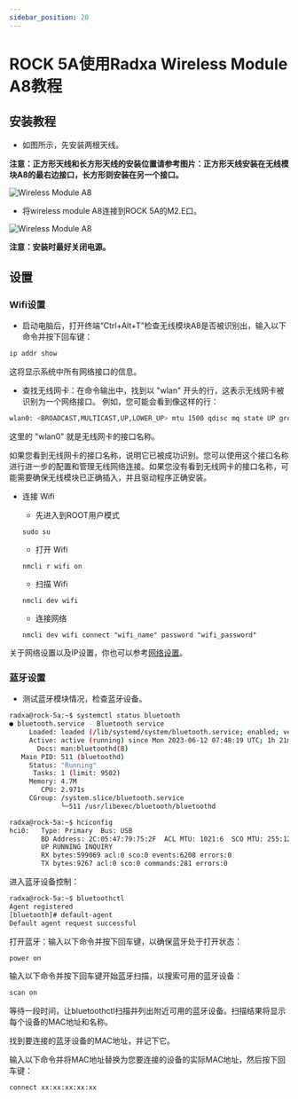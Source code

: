 ```yaml
---
sidebar_position: 20
---
```


# ROCK 5A使用Radxa Wireless Module A8教程

## 安装教程

- 如图所示，先安装两根天线。

**注意：正方形天线和长方形天线的安装位置请参考图片：正方形天线安装在无线模块A8的最右边接口，长方形则安装在另一个接口。**

![Wireless Module A8](/img/accessories/wireless-a8-1.webp)

- 将wireless module A8连接到ROCK 5A的M2.E口。

![Wireless Module A8](/img/accessories/wireless-a8-2.webp)

**注意：安装时最好关闭电源。**

## 设置

### Wifi设置

- 启动电脑后，打开终端“Ctrl+Alt+T”检查无线模块A8是否被识别出，输入以下命令并按下回车键：

```bash
ip addr show
```

这将显示系统中所有网络接口的信息。

- 查找无线网卡：在命令输出中，找到以 "wlan" 开头的行，这表示无线网卡被识别为一个网络接口。
  例如，您可能会看到像这样的行：

```bash
wlan0: <BROADCAST,MULTICAST,UP,LOWER_UP> mtu 1500 qdisc mq state UP group default qlen 1000
```

这里的 "wlan0" 就是无线网卡的接口名称。

如果您看到无线网卡的接口名称，说明它已被成功识别。您可以使用这个接口名称进行进一步的配置和管理无线网络连接。如果您没有看到无线网卡的接口名称，可能需要确保无线模块已正确插入，并且驱动程序正确安装。

- 连接 Wifi

  - 先进入到ROOT用户模式

  ```
  sudo su
  ```

  - 打开 Wifi

  ```
  nmcli r wifi on
  ```

  - 扫描 Wifi

  ```
  nmcli dev wifi
  ```

  - 连接网络

  ```
  nmcli dev wifi connect "wifi_name" password "wifi_password"
  ```

关于网络设置以及IP设置，你也可以参考[网络设置](../radxa-os/network)。

### 蓝牙设置

- 测试蓝牙模块情况，检查蓝牙设备。

```bash
radxa@rock-5a:~$ systemctl status bluetooth
● bluetooth.service - Bluetooth service
     Loaded: loaded (/lib/systemd/system/bluetooth.service; enabled; vendor preset: enabled)
     Active: active (running) since Mon 2023-06-12 07:48:19 UTC; 1h 21min ago
       Docs: man:bluetoothd(8)
   Main PID: 511 (bluetoothd)
     Status: "Running"
      Tasks: 1 (limit: 9502)
     Memory: 4.7M
        CPU: 2.971s
     CGroup: /system.slice/bluetooth.service
             └─511 /usr/libexec/bluetooth/bluetoothd

radxa@rock-5a:~$ hciconfig
hci0:   Type: Primary  Bus: USB
        BD Address: 2C:05:47:79:75:2F  ACL MTU: 1021:6  SCO MTU: 255:12
        UP RUNNING INQUIRY
        RX bytes:599069 acl:0 sco:0 events:6208 errors:0
        TX bytes:9267 acl:0 sco:0 commands:281 errors:0
```

进入蓝牙设备控制：

```bash
radxa@rock-5a:~$ bluetoothctl
Agent registered
[bluetooth]# default-agent
Default agent request successful
```

打开蓝牙：输入以下命令并按下回车键，以确保蓝牙处于打开状态：

```bash
power on
```

输入以下命令并按下回车键开始蓝牙扫描，以搜索可用的蓝牙设备：

```bash
scan on
```

等待一段时间，让bluetoothctl扫描并列出附近可用的蓝牙设备。扫描结果将显示每个设备的MAC地址和名称。

找到要连接的蓝牙设备的MAC地址，并记下它。

输入以下命令并将MAC地址替换为您要连接的设备的实际MAC地址，然后按下回车键：

```bash
connect xx:xx:xx:xx:xx
```
